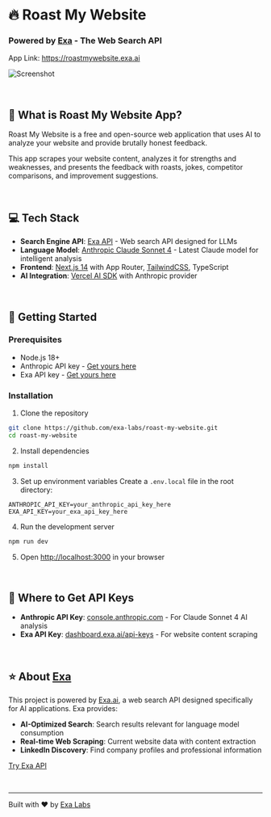 # 🔥 Roast My Website
### Powered by [Exa](https://exa.ai) - The Web Search API

App Link: https://roastmywebsite.exa.ai

![Screenshot](https://roastmywebsite.exa.ai/opengraph-image.jpg)

<br>

## 🎯 What is Roast My Website App?

Roast My Website is a free and open-source web application that uses AI to analyze your website and provide brutally honest feedback.

This app scrapes your website content, analyzes it for strengths and weaknesses, and presents the feedback with roasts, jokes, competitor comparisons, and improvement suggestions.

<br>

## 💻 Tech Stack
- **Search Engine API**: [Exa API](https://exa.ai) - Web search API designed for LLMs
- **Language Model**: [Anthropic Claude Sonnet 4](https://www.anthropic.com/claude) - Latest Claude model for intelligent analysis
- **Frontend**: [Next.js 14](https://nextjs.org/docs) with App Router, [TailwindCSS](https://tailwindcss.com), TypeScript
- **AI Integration**: [Vercel AI SDK](https://sdk.vercel.ai/docs/ai-sdk-core) with Anthropic provider

<br>

## 🚀 Getting Started

### Prerequisites
- Node.js 18+ 
- Anthropic API key - [Get yours here](https://console.anthropic.com/)
- Exa API key - [Get yours here](https://dashboard.exa.ai/api-keys)

### Installation

1. Clone the repository
```bash
git clone https://github.com/exa-labs/roast-my-website.git
cd roast-my-website
```

2. Install dependencies
```bash
npm install
```

3. Set up environment variables
Create a `.env.local` file in the root directory:
```env
ANTHROPIC_API_KEY=your_anthropic_api_key_here
EXA_API_KEY=your_exa_api_key_here
```

4. Run the development server
```bash
npm run dev
```

5. Open [http://localhost:3000](http://localhost:3000) in your browser

<br>

## 🔑 Where to Get API Keys

- **Anthropic API Key**: [console.anthropic.com](https://console.anthropic.com/) - For Claude Sonnet 4 AI analysis
- **Exa API Key**: [dashboard.exa.ai/api-keys](https://dashboard.exa.ai/api-keys) - For website content scraping

<br>

## ⭐ About [Exa](https://exa.ai)

This project is powered by [Exa.ai](https://exa.ai), a web search API designed specifically for AI applications. Exa provides:

- **AI-Optimized Search**: Search results relevant for language model consumption
- **Real-time Web Scraping**: Current website data with content extraction
- **LinkedIn Discovery**: Find company profiles and professional information

[Try Exa API](https://dashboard.exa.ai)

<br>

---

Built with ❤️ by [Exa Labs](https://exa.ai)
